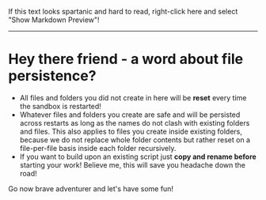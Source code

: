 If this text looks spartanic and hard to read, right-click here and select "Show Markdown Preview"!

***

# Hey there friend - a word about file persistence?
- All files and folders you did not create in here will be **reset** every time the sandbox is restarted!
- Whatever files and folders you create are safe and will be persisted across restarts as long as the names do not clash
with existing folders and files. This also applies to files you create inside existing folders, because we do not
replace whole folder contents but rather reset on a file-per-file basis inside each folder recursively.
- If you want to build upon an existing script just **copy and rename before** starting
your work! Believe me, this will save you headache down the road!

Go now brave adventurer and let's have some fun!
